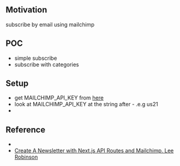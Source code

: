 <h2>Motivation</h2>
subscribe by email using mailchimp

<h2>POC</h2>
<ul>
<li>simple subscribe</li>
<li>subscribe with categories</li>
</ul>

<h2>Setup</h2>
<ul>
<li>get MAILCHIMP_API_KEY from <a href='https://us21.admin.mailchimp.com/account/api/manage/#create'>here</a></li>
<li>look at MAILCHIMP_API_KEY at the string after - .e.g us21</li>
<li></li>
</ul>


<h2>Reference</h2>
<ul>
<li></li>
<li><a href='https://leerob.io/blog/mailchimp-next-js'>Create A Newsletter with Next.js API Routes and Mailchimp. Lee Robinson</a></li>
</ul>
